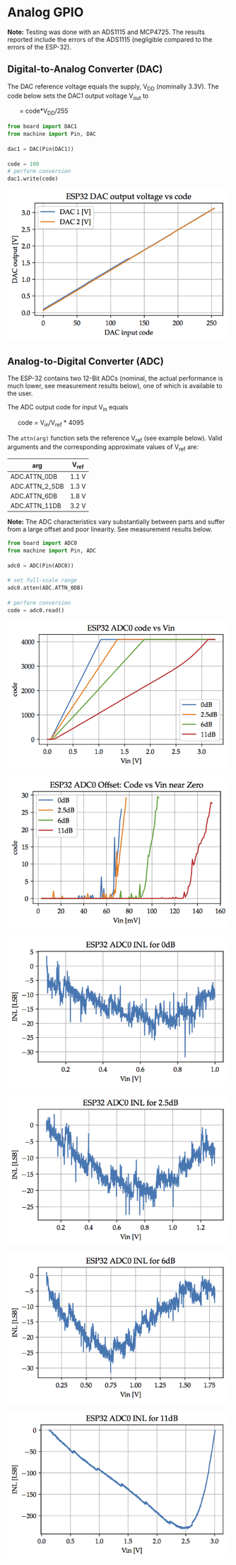 # Analog GPIO

**Note:** Testing was done with an ADS1115 and MCP4725. The results reported include the errors of the ADS1115 (negligible compared to the errors of the ESP-32).

## Digital-to-Analog Converter (DAC)

The DAC reference voltage equals the supply, V<sub>DD</sub> (nominally 3.3V). The code below sets the DAC1 output voltage V<sub>out</sub> to 

&nbsp;&nbsp;&nbsp;&nbsp;&nbsp;&nbsp; = code*V<sub>DD</sub>/255

```python
from board import DAC1
from machine import Pin, DAC

dac1 = DAC(Pin(DAC1))

code = 100
# perform conversion
dac1.write(code)
```

![DAC output voltage versus input code (0 ... 255)](adc/esp32_dac.png)

## Analog-to-Digital Converter (ADC)

The ESP-32 contains two 12-Bit ADCs (nominal, the actual performance is much lower, see measurement results below), one of which is available to the user.

The ADC output code for input V<sub>in</sub> equals

&nbsp;&nbsp;&nbsp;&nbsp;&nbsp;&nbsp;code = V<sub>in</sub>/V<sub>ref</sub> * 4095

The `attn(arg)` function sets the reference V<sub>ref</sub> (see example below). Valid arguments and the corresponding approximate values of V<sub>ref</sub> are:

arg | V<sub>ref</sub>
------| ---------------
ADC.ATTN_0DB   | 1.1 V
ADC.ATTN_2_5DB | 1.3 V
ADC.ATTN_6DB   | 1.8 V
ADC.ATTN_11DB  | 3.2 V

**Note:** The ADC characteristics vary substantially between parts and suffer from a large offset and poor linearity. See measurement results below.

```python
from board import ADC0
from machine import Pin, ADC

adc0 = ADC(Pin(ADC0))

# set full-scale range
adc0.atten(ADC.ATTN_0DB)

# perform conversion
code = adc0.read()
```

![ADC output code versus input voltage](adc/esp32_adc_vin.png)

![ADC offset](adc/esp32_adc_vin_offset.png)

![ADC INL for 0 dB attenuation](adc/esp32_adc_inl_0dB.png)

![ADC INL for 2.5 dB attenuation](adc/esp32_adc_inl_2.5dB.png)

![ADC INL for 6 dB attenuation](adc/esp32_adc_inl_6dB.png)

![ADC INL for 11 dB attenuation](adc/esp32_adc_inl_11dB.png)
